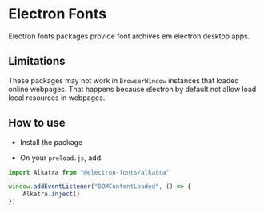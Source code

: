 # Electron Fonts

Electron fonts packages provide font archives em electron desktop apps.

## Limitations

These packages may not work in `BrowserWindow` instances that loaded online webpages. That happens because electron by default not allow load local resources in webpages.

## How to use

* Install the package

* On your `preload.js`, add:

```ts
import Alkatra from "@electron-fonts/alkatra"

window.addEventListener("DOMContentLoaded", () => {
    Alkatra.inject()
})
```